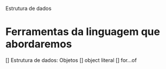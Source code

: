 Estrutura de dados

# Ferramentas da linguagem que abordaremos

[] Estrutura de dados: Objetos
    [] object literal 
[] for...of